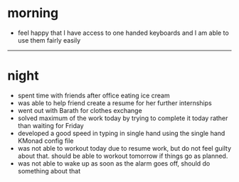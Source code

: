 # morning
- feel happy that I have access to one handed keyboards and I am able to use them fairly easily
---
# night
- spent time with friends after office eating ice cream
- was able to help friend create a resume for her further internships
- went out with Barath for clothes exchange
- solved maximum of the work today by trying to complete it today rather than waiting for Friday
- developed a good speed in typing in single hand using the single hand KMonad config file
- was not able to workout today due to resume work, but do not feel guilty about that. should be able to workout tomorrow if things go as planned.
- was not able to wake up as soon as the alarm goes off, should do something about that